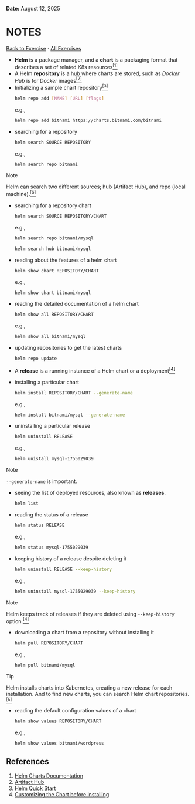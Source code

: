 **Date:** August 12, 2025 

# NOTES

[Back to Exercise](./README.md) · [All Exercises](../../README.md#exercises)

- **Helm** is a package manager, and a **chart** is a packaging format that describes a set of related K8s resources[<sup>[1]</sup>](https://helm.sh/docs/topics/charts/#:~:text=Helm%20uses%20a,and%20so%20on.)
- A Helm **repository** is a hub where charts are stored, such as *Docker Hub* is for *Docker* images[<sup>[2]</sup>](https://artifacthub.io/packages/search?kind=0)
- Initializing a sample chart repository[<sup>[3]</sup>](https://helm.sh/docs/intro/quickstart/)
  ```bash
  helm repo add [NAME] [URL] [flags]
  ```
  e.g.,
  ```bash
  helm repo add bitnami https://charts.bitnami.com/bitnami
  ```
- searching for a repository
  ```bash
  helm search SOURCE REPOSITORY
  ```
  e.g.,
  ```bash
  helm search repo bitnami
  ```

> [!NOTE]
> Helm can search two different sources; hub (Artifact Hub), and repo (local machine).[<sup>[6]</sup>](https://helm.sh/docs/intro/using_helm/#customizing-the-chart-before-installing:~:text=helm%20search%20hub,connection%20is%20needed.)

- searching for a repository chart
  ```bash
  helm search SOURCE REPOSITORY/CHART
  ```
  e.g.,
  ```bash
  helm search repo bitnami/mysql
  ```
  ```bash
  helm search hub bitnami/mysql
  ```

- reading about the features of a helm chart
  ```bash
  helm show chart REPOSITORY/CHART
  ```
  e.g.,
  ```bash
  helm show chart bitnami/mysql
  ```
- reading the detailed documentation of a helm chart
  ```bash
  helm show all REPOSITORY/CHART
  ```
  e.g.,
  ```bash
  helm show all bitnami/mysql
  ```
- updating repositories to get the latest charts
  ```bash
  helm repo update
  ```
- A **release** is a running instance of a Helm chart or a deployment[<sup>[4]</sup>](https://helm.sh/docs/intro/using_helm/#customizing-the-chart-before-installing:~:text=A%20Release%20is%20an%20instance%20of%20a%20chart%20running%20in%20a%20Kubernetes%20cluster.)
- installing a particular chart
  ```bash
  helm install REPOSITORY/CHART --generate-name
  ```
  e.g.,
  ```bash
  helm install bitnami/mysql --generate-name
  ```
- uninstalling a particular release
  ```bash
  helm uninstall RELEASE
  ```
  e.g.,
  ```bash
  helm unistall mysql-1755029039
  ```

> [!NOTE]
> `--generate-name` is important.


- seeing the list of deployed resources, also known as **releases**.
  ```bash
  helm list
  ```
- reading the status of a release
  ```bash
  helm status RELEASE
  ```
  e.g.,
  ```bash
  helm status mysql-1755029039
  ```
- keeping history of a release despite deleting it
  ```bash
  helm uninstall RELEASE --keep-history
  ```
  e.g.,
  ```bash
  helm uninstall mysql-1755029039 --keep-history
  ```

> [!NOTE]
> Helm keeps track of releases if they are deleted using `--keep-history` option.[<sup>[4]</sup>](https://helm.sh/docs/intro/using_helm/#:~:text=If%20you%20wish%20to%20keep%20a%20deletion%20release%20record%2C%20use%20helm%20uninstall%20%2D%2Dkeep%2Dhistory)


- downloading a chart from a repository without installing it
  ```bash
  helm pull REPOSITORY/CHART
  ```
  e.g.,
  ```bash
  helm pull bitnami/mysql
  ```

> [!TIP]
> Helm installs charts into Kubernetes, creating a new release for each installation. And to find new charts, you can search Helm chart repositories.[<sup>[5]</sup>]((https://helm.sh/docs/intro/using_helm/#customizing-the-chart-before-installing:~:text=Helm%20installs%20charts%20into%20Kubernetes%2C%20creating%20a%20new%20release%20for%20each%20installation.%20And%20to%20find%20new%20charts%2C%20you%20can%20search%20Helm%20chart%20repositories.))

- reading the default configuration values of a chart
  ```bash
  helm show values REPOSITORY/CHART
  ```
  e.g.,
  ```bash
  helm show values bitnami/wordpress
  ```

## References

1. [Helm Charts Documentation](https://helm.sh/docs/topics/charts/)
2. [Artifact Hub](https://artifacthub.io/packages/search?kind=0)
3. [Helm Quick Start](https://helm.sh/docs/intro/quickstart/)
4. [Customizing the Chart before installing](https://helm.sh/docs/intro/using_helm/#customizing-the-chart-before-installing)
